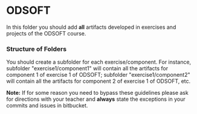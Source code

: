 # ODSOFT

In this folder you should add **all** artifacts developed in exercises and projects of the ODSOFT course.

### Structure of Folders

You should create a subfolder for each exercise/component. For instance, subfolder "exercise1/component1" will contain all the artifacts for component 1 of exercise 1 of ODSOFT; subfolder "exercise1/component2" will contain all the artifacts for component 2 of exercise 1 of ODSOFT, etc.

**Note:** If for some reason you need to bypass these guidelines please ask for directions with your teacher and **always** state the exceptions in your commits and issues in bitbucket.
